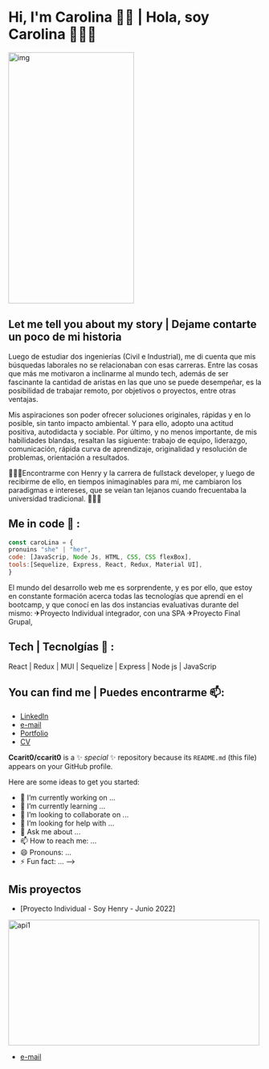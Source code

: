 # Hi, I'm Carolina 👋🏾  | Hola, soy Carolina 👩🏾‍💻

<img src="https://1.bp.blogspot.com/-EfardbC1fSQ/XpzA2hy_w7I/AAAAAAABAT0/5Uiuw0YyouY6B6SrBv5VKFnLg4cwjnFPQCNcBGAsYHQ/s1600/pixton-avatar-cuerpo-entero.png" alt='img' width='250x' height='500x'>

## Let me tell you about my story | Dejame contarte un poco de mi historia
Luego de estudiar dos ingenierías (Civil e Industrial), me di cuenta que mis búsquedas laborales no se relacionaban con esas carreras. 
Entre las cosas que más me motivaron a inclinarme al mundo tech, además de ser fascinante la cantidad de aristas en las que uno se puede desempeñar, es la posibilidad de trabajar remoto, por objetivos o proyectos, entre otras ventajas.

Mis aspiraciones son poder ofrecer soluciones originales, rápidas y en lo posible, sin tanto impacto ambiental. Y para ello, adopto una actitud positiva, autodidacta y sociable. 
Por último, y no menos importante, de mis habilidades blandas, resaltan las sigiuente: trabajo de equipo, liderazgo, comunicación, rápida curva de aprendizaje, originalidad y resolución de problemas, orientación a resultados.

🌱🌱🌱Encontrarme con Henry y la carrera de  fullstack developer, y luego de recibirme de ello, en tiempos  inimaginables para mí, me cambiaron los paradigmas e intereses, que se veían tan lejanos cuando frecuentaba la universidad tradicional. 🌱🌱🌱

## Me in code 💬 :
```js
const caroLina = {
pronuins "she" | "her",
code: [JavaScrip, Node Js, HTML, CSS, CSS flexBox],
tools:[Sequelize, Express, React, Redux, Material UI],
}
```

El mundo del desarrollo web me es sorprendente, y es por ello, que estoy en constante formación acerca todas las tecnologías que aprendí en el bootcamp, y que conocí en las dos instancias evaluativas durante del mismo:
✈Proyecto Individual integrador, con una SPA 
✈Proyecto Final Grupal, 

## Tech | Tecnolgías 🔭 : 
React | Redux | MUI | Sequelize | Express | Node js | JavaScrip

## You can find me | Puedes encontrarme 📫: 
- [LinkedIn](https://www.linkedin.com/in/carolina-castillo-andrada-088244238/) 
- [e-mail](carolinacastilloandrad@gmail.com)
- [Portfolio](https://www.porfolio.com/CarolinaCASTILLO/)
- [CV](https://drive.google.com/file/d/1JFFnhc1hzuVR2i8dnbVk4vO7z5Gj03JX/view?usp=sharing)

**Ccarit0/ccarit0** is a ✨ _special_ ✨ repository because its `README.md` (this file) appears on your GitHub profile.

Here are some ideas to get you started:

- 🔭 I’m currently working on ...
- 🌱 I’m currently learning ...
- 👯 I’m looking to collaborate on ...
- 🤔 I’m looking for help with ...
- 💬 Ask me about ...
- 📫 How to reach me: ...
- 😄 Pronouns: ...
- ⚡ Fun fact: ...
-->

## Mis proyectos
- [Proyecto Individual - Soy Henry - Junio 2022] 
<img src="https://user-images.githubusercontent.com/93554406/193912337-216492e7-a6e2-49ad-94c9-465192ac5600.png" alt="api1" width='500x' height='250px'>

- [e-mail](carolinacastilloandrad@gmail.com)



